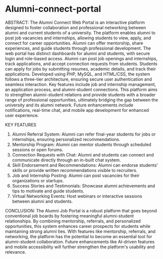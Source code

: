 # Alumni-connect-portal
ABSTRACT:
The Alumni Connect Web Portal is an interactive platform designed to foster collaboration and professional networking between alumni and current students of a university. The platform enables alumni to post job vacancies and internships, allowing students to view, apply, and connect for career opportunities. Alumni can offer mentorship, share experiences, and guide students through professional development.
The web portal has distinct dashboards for alumni and students, with secure login and role-based access. Alumni can post job openings and internships, track applications, and accept connection requests from students. Students can apply for jobs by submitting resumes, academic details, and track their applications.
Developed using PHP, MySQL, and HTML/CSS, the system follows a three-tier architecture, ensuring secure user authentication and seamless interaction. Key features include job and internship management, an application process, and alumni-student connections.
This platform aims to strengthen alumni-student relations and provide students with a broader range of professional opportunities, ultimately bridging the gap between the university and its alumni network. Future enhancements include notifications, real-time chat, and mobile app development for enhanced user experience.

KEY FEATURES
1.	Alumni Referral System: Alumni can refer final-year students for jobs or internships, ensuring personalized recommendations.
2.	Mentorship Program: Alumni can mentor students through scheduled sessions or open forums.
3.	Connection Requests with Chat: Alumni and students can connect and communicate directly through an in-built chat system.
4.	Skill Endorsement and Recommendations: Alumni can endorse students’ skills or provide written recommendations visible to recruiters.
5.	Job and Internship Posting: Alumni can post vacancies for their organizations or startups.
6.	Success Stories and Testimonials: Showcase alumni achievements and tips to motivate and guide students.
7.	Virtual Networking Events: Host webinars or interactive sessions between alumni and students.

CONCLUSION:
The Alumni Job Portal is a robust platform that goes beyond conventional job boards by fostering meaningful alumni-student relationships. By combining mentorship, referrals, and personalized opportunities, this system enhances career prospects for students while maintaining strong alumni ties. With features like mentorship, referrals, and networking, the platform has the potential to become an essential tool for alumni-student collaboration. Future enhancements like AI-driven features and mobile accessibility will further strengthen the platform's usability and relevance.
